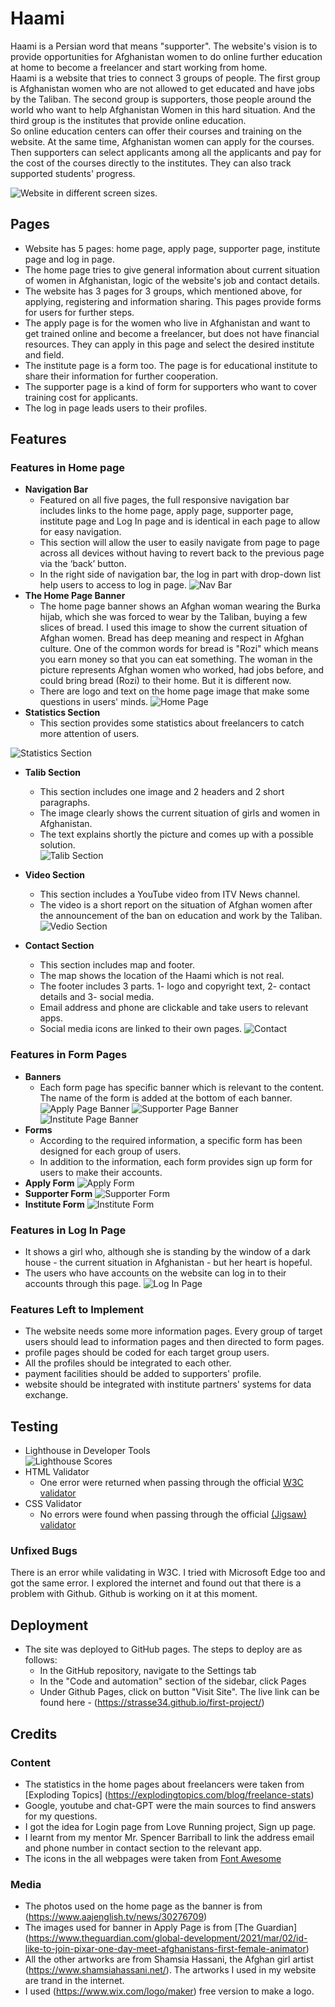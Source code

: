 
# Haami
Haami is a Persian word that means "supporter". The website's vision is to provide opportunities for Afghanistan women to do online further education at home to become a freelancer and start working from home. <br>
Haami is a website that tries to connect 3 groups of people. The first group is Afghanistan women who are not allowed to get educated and have jobs by the Taliban. The second group is supporters, those people around the world who want to help Afghanistan Women in this hard situation. And the third group is the institutes that provide online education. <br> 
So online education centers can offer their courses and training on the website. At the same time, Afghanistan women can apply for the courses. Then supporters can select applicants among all the applicants and pay for the cost of the courses directly to the institutes. They can also track supported students' progress.      

![Website in different screen sizes.](https://github.com/strasse34/first-project/blob/main/assets/images/screenshots/screenshot-responsive.png)


## Pages
- Website has 5 pages: home page, apply page, supporter page, institute page and log in page.
- The home page tries to give general information about current situation of women in Afghanistan, logic of the website's job and contact details.
- The website has 3 pages for 3 groups, which mentioned above, for applying, registering and information sharing. This pages provide forms for users for further steps.
- The apply page is for the women who live in Afghanistan and want to get trained online and become a freelancer, but does not have financial resources. They can apply in this page and select the desired institute and field.
- The institute page is a form too. The page is for educational institute to share their information for further cooperation.
- The supporter page is a kind of form for supporters who want to cover training cost for applicants. 
- The log in page leads users to their profiles.
## Features
### Features in Home page
- __Navigation Bar__
  - Featured on all five pages, the full responsive navigation bar includes links to the home page, apply page, supporter page, institute page and Log In page and is identical in each page to allow for easy navigation.
  - This section will allow the user to easily navigate from page to page across all devices without having to revert back to the previous page via the ‘back’ button. 
  - In the right side of navigation bar, the log in part with drop-down list help users to access to log in page. 
![Nav Bar](https://github.com/strasse34/first-project/blob/main/assets/images/screenshots/navbar.png)
- __The Home Page Banner__
  - The home page banner shows an Afghan woman wearing the Burka hijab, which she was forced to wear by the Taliban, buying a few slices of bread. I used this image to show the current situation of Afghan women. Bread has deep meaning and respect in Afghan culture. One of the common words for bread is "Rozi" which means you earn money so that you can eat something. The woman in the picture represents Afghan women who worked, had jobs before, and could bring bread (Rozi) to their home. But it is different now.  
  - There are logo and text on the home page image that make some questions in users' minds. 
![Home Page](https://github.com/strasse34/first-project/blob/main/assets/images/screenshots/homepage-img.png)
- __Statistics Section__
  - This section provides some statistics about freelancers to catch more attention of users. 
  
![Statistics Section](https://github.com/strasse34/first-project/blob/main/assets/images/screenshots/statistics-section.png)
- __Talib Section__
  - This section includes one image and 2 headers and 2 short paragraphs. 
  - The image clearly shows the current situation of girls and women in Afghanistan.  
  - The text explains shortly the picture and comes up with a possible solution.  
![Talib Section](https://github.com/strasse34/first-project/blob/main/assets/images/screenshots/talib-section.png)
- __Video Section__
  - This section includes a YouTube video from ITV News channel. 
  - The video is a short report on the situation of Afghan women after the announcement of the ban on education and work by the Taliban.   
![Vedio Section](https://github.com/strasse34/first-project/blob/main/assets/images/screenshots/video.png)

- __Contact Section__ 
  - This section includes map and footer.  
  - The map shows the location of the Haami which is not real.
  - The footer includes 3 parts. 1- logo and copyright text, 2- contact details and 3- social media.
  - Email address and phone are clickable and take users to relevant apps.
  - Social media icons are linked to their own pages. 
![Contact](https://github.com/strasse34/first-project/blob/main/assets/images/screenshots/contact-section.png)
### Features in Form Pages
- __Banners__
  - Each form page has specific banner which is relevant to the content. The name of the form is added at the bottom of each banner.   
![Apply Page Banner](https://github.com/strasse34/first-project/blob/main/assets/images/screenshots/apply-banner.png)
![Supporter Page Banner](https://github.com/strasse34/first-project/blob/main/assets/images/screenshots/supporter-banner.png)
![Institute Page Banner](https://github.com/strasse34/first-project/blob/main/assets/images/screenshots/institute-banner.png)
- __Forms__
  - According to the required information, a specific form has been designed for each group of users.
  - In addition to the information, each form provides sign up form for users to make their accounts. 
- __Apply Form__
![Apply Form](https://github.com/strasse34/first-project/blob/main/assets/images/screenshots/apply-form.png)
- __Supporter Form__
![Supporter Form](https://github.com/strasse34/first-project/blob/main/assets/images/screenshots/supporter-form.png)
- __Institute Form__
![Institute Form](https://github.com/strasse34/first-project/blob/main/assets/images/screenshots/institute-form.png)
### Features in Log In Page
  - It shows a girl who, although she is standing by the window of a dark house - the current situation in Afghanistan - but her heart is hopeful.
  - The users who have accounts on the website can log in to their accounts through this page.
![Log In Page](https://github.com/strasse34/first-project/blob/main/assets/images/screenshots/login-page.png) 
### Features Left to Implement
- The website needs some more information pages. Every group of target users should lead to information pages and then directed to form pages. 
- profile pages should be coded for each target group users. 
- All the profiles should be integrated to each other.
- payment facilities should be added to supporters' profile.
- website should be integrated with institute partners' systems for data exchange.  
## Testing 

- Lighthouse in Developer Tools <br>
![Lighthouse Scores](https://github.com/strasse34/first-project/blob/main/assets/images/screenshots/lighthouse.png) 
- HTML Validator
  - One error were returned when passing through the official [W3C validator](https://validator.w3.org/nu/?doc=https%3A%2F%2F5555-strasse34-first-project-c2tvszmcgc.us2.codeanyapp.com%2F)
- CSS Validator
  - No errors were found when passing through the official [(Jigsaw) validator](https://jigsaw.w3.org/css-validator/validator?uri=https%3A%2F%2F5555-strasse34-first-project-c2tvszmcgc.us2.codeanyapp.com%2F&profile=css3svg&usermedium=all&warning=1&vextwarning=&lang=en)
### Unfixed Bugs
There is an error while validating in W3C. I tried with Microsoft Edge too and got the same error. I explored the internet and found out that there is a problem with Github. Github is working on it at this moment.  
## Deployment
- The site was deployed to GitHub pages. The steps to deploy are as follows: 
  - In the GitHub repository, navigate to the Settings tab 
  - In the "Code and automation" section of the sidebar, click Pages
  - Under Github Pages, click on button "Visit Site".
The live link can be found here - (https://strasse34.github.io/first-project/)
## Credits 
### Content 
- The statistics in the home pages about freelancers were taken from [Exploding Topics] (https://explodingtopics.com/blog/freelance-stats)
- Google, youtube and chat-GPT were the main sources to find answers for my questions.
- I got the idea for Login page from Love Running project, Sign up page.
- I learnt from my mentor Mr. Spencer Barriball to link the address email and phone number in contact section to the relevant app.  
- The icons in the all webpages were taken from [Font Awesome](https://fontawesome.com/)
### Media
- The photos used on the home page as the banner is from (https://www.aajenglish.tv/news/30276709)
- The images used for banner in Apply Page is from [The Guardian] (https://www.theguardian.com/global-development/2021/mar/02/id-like-to-join-pixar-one-day-meet-afghanistans-first-female-animator)
- All the other artworks are from Shamsia Hassani, the Afghan girl artist (https://www.shamsiahassani.net/). The artworks I used in my website are trand in the internet. 
- I used (https://www.wix.com/logo/maker) free version to make a logo.

